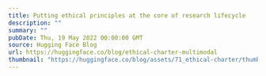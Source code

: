 ```yaml
---
title: Putting ethical principles at the core of research lifecycle
description: ""
summary: ""
pubDate: Thu, 19 May 2022 00:00:00 GMT
source: Hugging Face Blog
url: https://huggingface.co/blog/ethical-charter-multimodal
thumbnail: "https://huggingface.co/blog/assets/71_ethical-charter/thumbnail.jpg"
---
```


